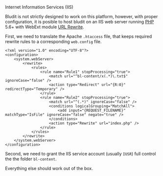Internet Information Services (IIS)
<!-- position: 1 -->

Bludit is not strictly designed to work on this platform, however, with proper configuration, it is posible to host bludit on an IIS web server running [PHP](https://docs.microsoft.com/en-us/iis/application-frameworks/scenario-build-a-php-website-on-iis/configuring-step-1-install-iis-and-php) 5.6+ with WebExt module [URL Rewrite](https://www.iis.net/downloads/microsoft/url-rewrite).

First, we need to translate the  Apache `.htaccess` file, that keeps required rewrite rules to a corresponding `web.config` file.

```
<?xml version="1.0" encoding="UTF-8"?>
<configuration>
    <system.webServer>
        <rewrite>
            <rules>
                <rule name="Rule1" stopProcessing="true">
                    <match url="^bl-content/x(.*)\.txt$" ignoreCase="false" />
                    <action type="Redirect" url="{R:0}" redirectType="Temporary" />
                </rule>
                <rule name="Rule2" stopProcessing="true">
                    <match url="^(.*)" ignoreCase="false" />
                    <conditions logicalGrouping="MatchAll">
                        <add input="{REQUEST_FILENAME}" matchType="IsFile" ignoreCase="false" negate="true" />
                    </conditions>
                    <action type="Rewrite" url="index.php" />
                </rule>
            </rules>
        </rewrite>
    </system.webServer>
</configuration>
```

Second, we need to grant the IIS service account (usually `IUSR`) full control the the folder `bl-content`.

Everything else should work out of the box.

